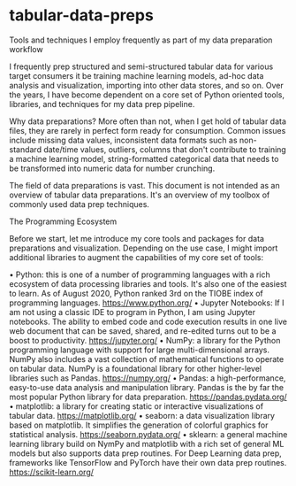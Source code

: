 # tabular-data-preps
Tools and techniques I employ frequently as part of my data preparation workflow

I frequently prep structured and semi-structured tabular data for various target consumers it be training machine learning models, ad-hoc data analysis and visualization, importing into other data stores, and so on. Over the years, I have become dependent on a core set of Python oriented tools, libraries, and techniques for my data prep pipeline. 

Why data preparations? More often than not, when I get hold of tabular data files, they are rarely in perfect form ready for consumption. Common issues include missing data values, inconsistent data formats such as non-standard date/time values, outliers, columns that don't contribute to training a machine learning model, string-formatted categorical data that needs to be transformed into numeric data for number crunching.

The field of data preparations is vast. This document is not intended as an overview of tabular data preparations. It's an overview of my toolbox of commonly used data prep techniques. 

The Programming Ecosystem

Before we start, let me introduce my core tools and packages for data preparations and visualization. Depending on the use case, I might import additional libraries to augment the capabilities of my core set of tools:

•	Python: this is one of a number of programming languages with a rich ecosystem of data processing libraries and tools. It's also one of the easiest to learn. As of August 2020, Python ranked 3rd on the TIOBE index of programming languages. https://www.python.org/
•	Jupyter Notebooks: If I am not using a classic IDE to program in Python, I am using Jupyter notebooks. The ability to embed code and code execution results in one live web document that can be saved, shared, and re-edited turns out to be a boost to productivity. https://jupyter.org/
•	NumPy: a library for the Python programming language with support for large multi-dimensional arrays. NumPy also includes a vast collection of mathematical functions to operate on tabular data. NumPy is a foundational library for other higher-level libraries such as Pandas. https://numpy.org/
•	Pandas: a high-performance, easy-to-use data analysis and manipulation library. Pandas is the by far the most popular Python library for data preparation. https://pandas.pydata.org/
•	matplotlib: a library for creating static or interactive visualizations of tabular data. https://matplotlib.org/
•	seaborn: a data visualization library based on matplotlib. It simplifies the generation of colorful graphics for statistical analysis. https://seaborn.pydata.org/
•	sklearn: a general machine learning library build on NymPy and matplotlib with a rich set of general ML models but also supports data prep routines. For Deep Learning data prep, frameworks like TensorFlow and PyTorch have their own data prep routines. https://scikit-learn.org/

